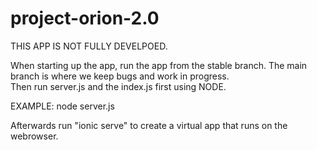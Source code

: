 # project-orion-2.0

THIS APP IS NOT FULLY DEVELPOED.

When starting up the app, run the app from the stable branch. The main branch is where we keep bugs and work in progress.  
Then run server.js and the index.js first using NODE. 

EXAMPLE:
node server.js

Afterwards run "ionic serve" to create a virtual app that runs on the webrowser.  
